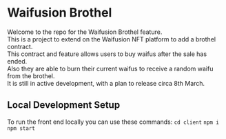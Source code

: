 # Waifusion Brothel

Welcome to the repo for the Waifusion Brothel feature.  
This is a project to extend on the Waifusion NFT platform to add a brothel contract.  
This contract and feature allows users to buy waifus after the sale has ended.  
Also they are able to burn their current waifus to receive a random waifu from the brothel.  
It is still in active development, with a plan to release circa 8th March.

## Local Development Setup

To run the front end locally you can use these commands:
`cd client`
`npm i`
`npm start`
